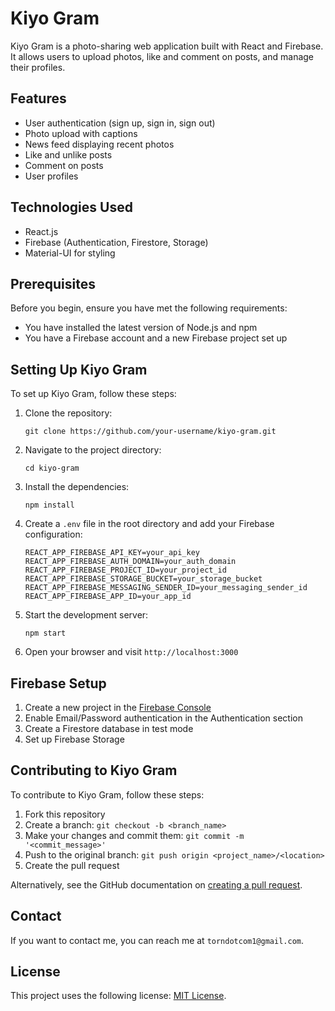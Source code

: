# Kiyo Gram

Kiyo Gram is a photo-sharing web application built with React and Firebase. It allows users to upload photos, like and comment on posts, and manage their profiles.

## Features

- User authentication (sign up, sign in, sign out)
- Photo upload with captions
- News feed displaying recent photos
- Like and unlike posts
- Comment on posts
- User profiles

## Technologies Used

- React.js
- Firebase (Authentication, Firestore, Storage)
- Material-UI for styling

## Prerequisites

Before you begin, ensure you have met the following requirements:

- You have installed the latest version of Node.js and npm
- You have a Firebase account and a new Firebase project set up

## Setting Up Kiyo Gram

To set up Kiyo Gram, follow these steps:

1. Clone the repository:
   ```
   git clone https://github.com/your-username/kiyo-gram.git
   ```

2. Navigate to the project directory:
   ```
   cd kiyo-gram
   ```

3. Install the dependencies:
   ```
   npm install
   ```

4. Create a `.env` file in the root directory and add your Firebase configuration:
   ```
   REACT_APP_FIREBASE_API_KEY=your_api_key
   REACT_APP_FIREBASE_AUTH_DOMAIN=your_auth_domain
   REACT_APP_FIREBASE_PROJECT_ID=your_project_id
   REACT_APP_FIREBASE_STORAGE_BUCKET=your_storage_bucket
   REACT_APP_FIREBASE_MESSAGING_SENDER_ID=your_messaging_sender_id
   REACT_APP_FIREBASE_APP_ID=your_app_id
   ```

5. Start the development server:
   ```
   npm start
   ```

6. Open your browser and visit `http://localhost:3000`

## Firebase Setup

1. Create a new project in the [Firebase Console](https://console.firebase.google.com/)
2. Enable Email/Password authentication in the Authentication section
3. Create a Firestore database in test mode
4. Set up Firebase Storage

## Contributing to Kiyo Gram

To contribute to Kiyo Gram, follow these steps:

1. Fork this repository
2. Create a branch: `git checkout -b <branch_name>`
3. Make your changes and commit them: `git commit -m '<commit_message>'`
4. Push to the original branch: `git push origin <project_name>/<location>`
5. Create the pull request

Alternatively, see the GitHub documentation on [creating a pull request](https://help.github.com/articles/creating-a-pull-request/).

## Contact

If you want to contact me, you can reach me at `torndotcom1@gmail.com`.

## License

This project uses the following license: [MIT License](https://opensource.org/licenses/MIT).
